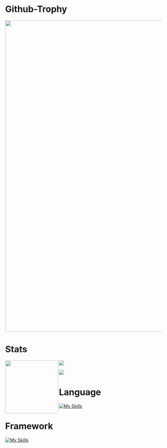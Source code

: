 # Github-Trophy

<a href="https://github.com/ryo-ma/github-profile-trophy">
  <img width=1000 src="https://github-profile-trophy.vercel.app/?username=Hosi121&column=10&theme=gruvbox&no-frame=true"/>
</a>

# Stats

<div>
  <img height="170" align="left" src="https://github-readme-stats.vercel.app/api?username=Hosi121&count_private=true&include_all_commits=true" />
  <img src="https://github-readme-stats.vercel.app/api/top-langs/?username=Hosi121&layout=compact" />
</div>

![](https://github-profile-summary-cards.vercel.app/api/cards/profile-details?username=Hosi121&theme=transparent)

# Language

[![My Skills](https://skillicons.dev/icons?i=cpp,python,java,go,typescript,rust)](https://skillicons.dev)

# Framework
  
[![My Skills](https://skillicons.dev/icons?i=pytorch,react,nodejs,docker)](https://skillicons.dev)


<!---
Hosi121/Hosi121 is a ✨ special ✨ repository because its `README.md` (this file) appears on your GitHub profile.
You can click the Preview link to take a look at your changes.
--->
